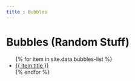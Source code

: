 ```yaml
---
title : Bubbles
---
```

# Bubbles (Random Stuff)

<ul>
   {% for item in site.data.bubbles-list %}
      <li><a href="{{ item.link }}">{{ item.title }}</a></li>
   {% endfor %}
</ul>
